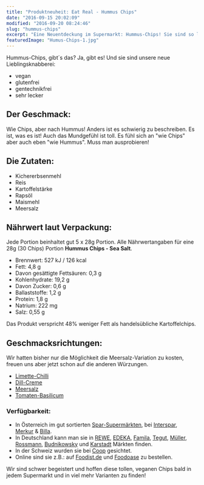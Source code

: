 ```yaml
---
title: "Produktneuheit: Eat Real - Hummus Chips"
date: "2016-09-15 20:02:09"
modified: "2016-09-20 08:24:46"
slug: "hummus-chips"
excerpt: "Eine Neuentdeckung im Supermarkt: Hummus-Chips! Sie sind so lecker wie sie klingen!"
featuredImage: "Humus-Chips-1.jpg"
---
```


Hummus-Chips, gibt´s das? Ja, gibt es! Und sie sind unsere neue Lieblingsknabberei:

*   vegan
*   glutenfrei
*   gentechnikfrei
*   sehr lecker

## **Der Geschmack:**

Wie Chips, aber nach Hummus! Anders ist es schwierig zu beschreiben. Es ist, was es ist! Auch das Mundgefühl ist toll. Es fühl sich an "wie Chips" aber auch eben "wie Hummus". Muss man ausprobieren!

## Die Zutaten:

*   Kichererbsenmehl
*   Reis
*   Kartoffelstärke
*   Rapsöl
*   Maismehl
*   Meersalz

## Nährwert laut Verpackung:

Jede Portion beinhaltet gut 5 x 28g Portion. Alle Nährwertangaben für eine 28g (30 Chips) Portion **Hummus Chips - Sea Salt**.

*   Brennwert: 527 kJ / 126 kcal
*   Fett: 4,8 g
*   Davon gesättigte Fettsäuren: 0,3 g
*   Kohlenhydrate: 19,2 g
*   Davon Zucker: 0,6 g
*   Ballaststoffe: 1,2 g
*   Protein: 1,8 g
*   Natrium: 222 mg
*   Salz: 0,55 g

Das Produkt verspricht 48% weniger Fett als handelsübliche Kartoffelchips.

## Geschmacksrichtungen:

Wir hatten bisher nur die Möglichkeit die Meersalz-Variation zu kosten, freuen uns aber jetzt schon auf die anderen Würzungen.

*   [Limette-Chilli](http://www.eatreal.co.uk/hummuschilliandlemonchips.html)
*   [Dill-Creme](http://www.eatreal.co.uk/hummuscreamydill.html)
*   [Meersalz](http://www.eatreal.co.uk/hummusseasaltchips.html)
*   [Tomaten-Basilicum](http://www.eatreal.co.uk/hummustomatoandbasilchips.html)

### Verfügbarkeit:

*   In Österreich im gut sortierten [Spar-Supermärkten](http://www.wogibtswas.at/f/spar-filialen), bei [Interspar](https://www.interspar.at/), [Merkur](https://www.merkurmarkt.at/) & [Billa](https://www.billa.at/Startseite/Startseite/dd_bi_mainpage.aspx).
*   In Deutschland kann man sie in [REWE](https://www.rewe.de/), [EDEKA](https://www.edeka.de/), [Famila](http://www.famila.de/), [Tegut](https://www.tegut.com/), [Müller](https://www.mueller.de/startseite.html), [Rossmann](https://www.rossmann.de/einkaufsportal), [Budnikowsky](https://www.budni.de/) und [Karstadt](http://www.karstadt.de/) Märkten finden.
*   In der Schweiz wurden sie bei [Coop](http://www.coop.ch/) gesichtet.
*   Online sind sie z.B.: auf [Foodist.de](https://foodist.de/search?sSearch=hummus+chips) und [Foodoase](https://www.foodoase.de/shop/system/?func=searchdo&cache=1474352356&qsearch=hummus%20chips) zu bestellen.

Wir sind schwer begeistert und hoffen diese tollen, veganen Chips bald in jedem Supermarkt und in viel mehr Varianten zu finden!